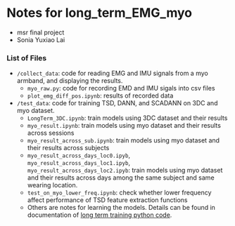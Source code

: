 # Notes for long_term_EMG_myo
* msr final project 
* Sonia Yuxiao Lai

### List of Files 
* `/collect_data`: code for reading EMG and IMU signals from a myo armband, and displaying the results.
    * `myo_raw.py`: code for recording EMD and IMU sigals into csv files
    * `plot_emg_diff_pos.ipynb`: results of recorded data
* `/test_data`: code for training TSD, DANN, and SCADANN on 3DC and myo dataset. 
    * `LongTerm_3DC.ipynb`: train models using 3DC dataset and their results
    * `myo_result.ipynb`: train models using myo dataset and their results across sessions
    * `myo_result_across_sub.ipynb`: train models using myo dataset and their results across subjects 
    * `myo_result_across_days_loc0.ipyb`,  `myo_result_across_days_loc1.ipyb`,  `myo_result_across_days_loc2.ipyb`: train models using myo dataset and their results across days among the same subject and same wearing location.  
    * `test_on_myo_lower_freq.ipynb`: check whether lower frequency affect performance of TSD feature extraction functions
    * Others are notes for learning the models. Details can be found in documentation of [long term training python code](https://github.com/aonai/long_term_EMG_myo). 
